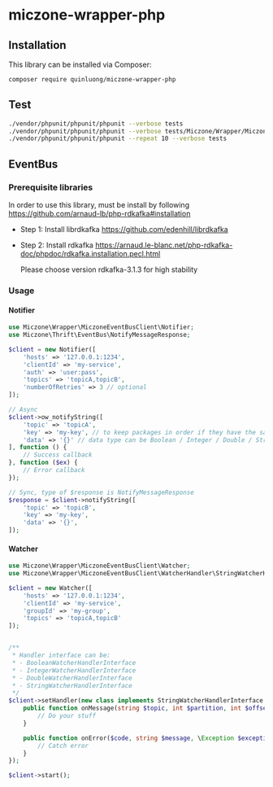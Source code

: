 # miczone-wrapper-php

## Installation

This library can be installed via Composer:

```bash
composer require quinluong/miczone-wrapper-php
```

## Test

```bash
./vendor/phpunit/phpunit/phpunit --verbose tests
./vendor/phpunit/phpunit/phpunit --verbose tests/Miczone/Wrapper/MiczoneCatalogClient/GatewayTest.php --filter testPing
./vendor/phpunit/phpunit/phpunit --repeat 10 --verbose tests
```

## EventBus

### Prerequisite libraries

In order to use this library, must be install by following https://github.com/arnaud-lb/php-rdkafka#installation

- Step 1: Install librdkafka
  https://github.com/edenhill/librdkafka
- Step 2: Install rdkafka
  https://arnaud.le-blanc.net/php-rdkafka-doc/phpdoc/rdkafka.installation.pecl.html

  Please choose version rdkafka-3.1.3 for high stability

### Usage

#### Notifier

```php
use Miczone\Wrapper\MiczoneEventBusClient\Notifier;
use Miczone\Thrift\EventBus\NotifyMessageResponse;

$client = new Notifier([
    'hosts' => '127.0.0.1:1234',
    'clientId' => 'my-service',
    'auth' => 'user:pass',
    'topics' => 'topicA,topicB',
    'numberOfRetries' => 3 // optional
]);

// Async
$client->ow_notifyString([
    'topic' => 'topicA',
    'key' => 'my-key', // to keep packages in order if they have the same key
    'data' => '{}' // data type can be Boolean / Integer / Double / String
], function () {
    // Success callback
}, function ($ex) {
    // Error callback
});

// Sync, type of $response is NotifyMessageResponse
$response = $client->notifyString([
    'topic' => 'topicB',
    'key' => 'my-key',
    'data' => '{}',
]);
```

#### Watcher

```php
use Miczone\Wrapper\MiczoneEventBusClient\Watcher;
use Miczone\Wrapper\MiczoneEventBusClient\WatcherHandler\StringWatcherHandlerInterface;

$client = new Watcher([
    'hosts' => '127.0.0.1:1234',
    'clientId' => 'my-service',
    'groupId' => 'my-group',
    'topics' => 'topicA,topicB'
]);


/**
 * Handler interface can be:
 * - BooleanWatcherHandlerInterface
 * - IntegerWatcherHandlerInterface
 * - DoubleWatcherHandlerInterface
 * - StringWatcherHandlerInterface
 */
$client->setHandler(new class implements StringWatcherHandlerInterface {
    public function onMessage(string $topic, int $partition, int $offset, int $timestamp, string $key = null, string $data = null) {
        // Do your stuff
    }

    public function onError($code, string $message, \Exception $exception = null) {
        // Catch error
    }
});

$client->start();
```
